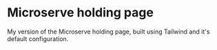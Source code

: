 # Microserve holding page

My version of the Microserve holding page, built using Tailwind and it's default configuration.
